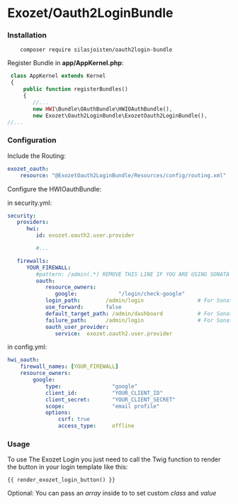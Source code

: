 # Exozet/Oauth2LoginBundle

### Installation

```console
    composer require silasjoisten/oauth2login-bundle
```

Register Bundle in **app/AppKernel.php**:
```php
 class AppKernel extends Kernel
 {
     public function registerBundles()
     {
        //...
        new HWI\Bundle\OAuthBundle\HWIOAuthBundle(),
        new Exozet\Oauth2LoginBundle\ExozetOauth2LoginBundle(),
//...
```

### Configuration

Include the Routing:
```yml
exozet_oauth:
    resource: "@ExozetOauth2LoginBundle/Resources/config/routing.xml"
```

Configure the HWIOauthBundle:

in security.yml:
```yml
security:
   providers:
      hwi:
         id: exozet.oauth2.user.provider

         #...

   firewalls:
      YOUR_FIREWALL:
         #pattern: /admin(.*) REMOVE THIS LINE IF YOU ARE USING SONATA ADMIN
         oauth:
            resource_owners:
               google:             "/login/check-google"
            login_path:        /admin/login                 # For Sonata Admin
            use_forward:       false
            default_target_path: /admin/dashboard           # For Sonata Admin
            failure_path:      /admin/login                 # For Sonata Admin
            oauth_user_provider:
               service:  exozet.oauth2.user.provider
```

in config.yml:
```yml
hwi_oauth:
    firewall_names: [YOUR_FIREWALL]
    resource_owners:
        google:
            type:                "google"
            client_id:           "YOUR_CLIENT_ID"
            client_secret:       "YOUR_CLIENT_SECRET"
            scope:               "email profile"
            options:
                csrf: true
                access_type:     offline
```

### Usage

To use The Exozet Login you just need to call the Twig function to render the button in your login template like this:

```twig
{{ render_exozet_login_button() }}
```

Optional: You can pass an *array* inside to to set custom *class* and *value*